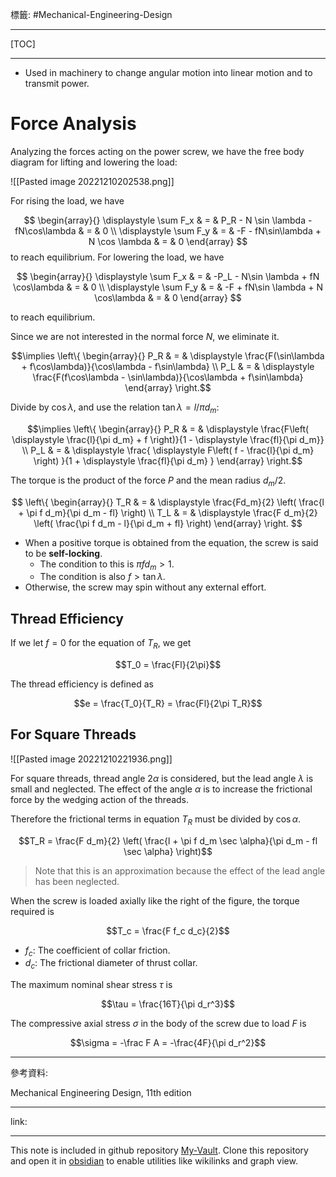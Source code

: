 標籤: #Mechanical-Engineering-Design 

---

[TOC]

---

- Used in machinery to change angular motion into linear motion and to transmit power.

# Force Analysis

Analyzing the forces acting on the power screw, we have the free body diagram for lifting and lowering the load:

![[Pasted image 20221210202538.png]]

For rising the load, we have

$$
\begin{array}{}
	\displaystyle
	\sum F_x & = & P_R - N \sin \lambda -fN\cos\lambda & = & 0 \\
	\displaystyle
	\sum F_y & = & -F - fN\sin\lambda + N \cos \lambda & = & 0
\end{array}
$$
to reach equilibrium.
For lowering the load, we have

$$
\begin{array}{}
	\displaystyle
	\sum F_x & = & -P_L - N\sin \lambda + fN \cos\lambda & = & 0 \\
	\displaystyle
	\sum F_y & = & -F + fN\sin \lambda + N \cos\lambda & = & 0
\end{array}
$$

to reach equilibrium.

Since we are not interested in the normal force $N$, we eliminate it.

$$\implies 
\left\{
	\begin{array}{}
		P_R & = & 
		\displaystyle
		\frac{F(\sin\lambda + f\cos\lambda)}{\cos\lambda - f\sin\lambda} \\
		P_L & = & 
		\displaystyle
		\frac{F(f\cos\lambda - \sin\lambda)}{\cos\lambda + f\sin\lambda}
	\end{array}
\right.$$

Divide by $\cos\lambda$, and use the relation $\tan \lambda = l / \pi d_m$:

$$\implies \left\{
	\begin{array}{}
		P_R & = &
		\displaystyle
		\frac{F\left( 
			\displaystyle
			\frac{l}{\pi d_m} + f
		\right)}{1 - 
		\displaystyle
		\frac{fl}{\pi d_m}} \\
		P_L & = & 
		\displaystyle
		\frac{
			\displaystyle
			F\left(
				f - \frac{l}{\pi d_m}
			\right)
		}{1 + 
			\displaystyle
			\frac{fl}{\pi d_m}
		}
	\end{array}
\right.$$

The torque is the product of the force $P$ and the mean radius $d_m / 2$.

$$
\left\{
	\begin{array}{}
		T_R & = & 
		\displaystyle
		\frac{Fd_m}{2}
		\left(
			\frac{l + \pi f d_m}{\pi d_m - fl}
		\right) \\
		T_L & = & 
		\displaystyle
		\frac{F d_m}{2}
		\left(
			\frac{\pi f d_m - l}{\pi d_m + fl}
		\right)
	\end{array}
\right.
$$

- When a positive torque is obtained from the equation, the screw is said to be **self-locking**.
	- The condition to this is $\pi f d_m > 1$.
	- The condition is also $f > \tan \lambda$.
- Otherwise, the screw may spin without any external effort.

## Thread Efficiency

If we let $f = 0$ for the equation of $T_R$, we get

$$T_0 = \frac{Fl}{2\pi}$$

The thread efficiency is defined as

$$e = \frac{T_0}{T_R} = \frac{Fl}{2\pi T_R}$$

## For Square Threads

![[Pasted image 20221210221936.png]]

For square threads, thread angle $2\alpha$ is considered, but the lead angle $\lambda$ is small and neglected. The effect of the angle $\alpha$ is to increase the frictional force by the wedging action of the threads.

Therefore the frictional terms in equation $T_R$ must be divided by $\cos \alpha$.

$$T_R = \frac{F d_m}{2}
\left(
	\frac{l + \pi f d_m \sec \alpha}{\pi d_m - fl \sec \alpha}
\right)$$

> Note that this is an approximation because the effect of the lead angle has been neglected.

When the screw is loaded axially like the right of the figure, the torque required is

$$T_c = \frac{F f_c d_c}{2}$$

- $f_c$: The coefficient of collar friction.
- $d_c$: The frictional diameter of thrust collar.

The maximum nominal shear stress $\tau$ is

$$\tau = \frac{16T}{\pi d_r^3}$$

The compressive axial stress $\sigma$ in the body of the screw due to load $F$ is

$$\sigma = -\frac F A = -\frac{4F}{\pi d_r^2}$$

---

參考資料:

Mechanical Engineering Design, 11th edition

---

link:


---

This note is included in github repository [My-Vault](https://github.com/LittleD3092/My-Vault.git). Clone this repository and open it in [obsidian](https://obsidian.md/) to enable utilities like wikilinks and graph view.
